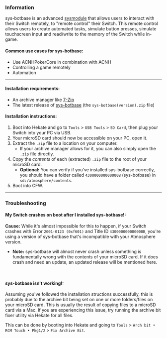 ### **Information**

sys-botbase is an advanced [sysmodule](../../homebrew#terminologies) that allows users to interact with their Switch remotely, to "remote control" their Switch. This remote control allows users to create automated tasks, simulate button presses, simulate touchscreen input and read/write to the memory of the Switch while in-game.

#### Common use cases for sys-botbase:
- Use ACNHPokerCore in combination with ACNH
- Controlling a game remotely
- Automation

-----

#### Installation requirements:
- An archive manager like [7-Zip](https://www.7-zip.org/)
- The latest release of [sys-botbase](https://github.com/olliz0r/sys-botbase/releases) (the `sys-botbase(version).zip` file)

#### Installation instructions:
1. Boot into Hekate and go to `Tools` > `USB Tools` > `SD Card`, then plug your Switch into your PC via USB.
2. Your microSD card should now be accessible on your PC, open it.
3. Extract the `.zip` file to a location on your computer.
    - If your archive manager allows for it, you can also simply open the `.zip` file directly.
4. Copy the *contents* of each (extracted) `.zip` file to the root of your microSD card.
    - **Optional:** You can verify if you've installed sys-botbase correctly, you should have a folder called `430000000000000B` (sys-botbase) in `sd:/atmosphere/contents`.
5. Boot into CFW.

-----

### **Troubleshooting**
#### **My Switch crashes on boot after I installed sys-botbase!:**

**Cause:** While it's almost impossible for this to happen, if your Switch crashes with Error `2001-0123 (0xf601)` and Title ID `430000000000000B`, you're using a version of sys-botbase that's incompatible with your Atmosphere version.

- **Note:** sys-botbase will almost never crash unless something is fundamentally wrong with the contents of your microSD card. If it does crash and need an update, an updated release will be mentioned here.

&nbsp;

#### **sys-botbase isn't working!:**

Assuming you've followed the installation structions successfully, this is probably due to the archive bit being set on one or more folders/files on your microSD card. This is usually the result of copying files to a microSD card via a Mac. If you are experiencing this issue, try running the archive bit fixer utility via Hekate for all files.

This can be done by booting into Hekate and going to `Tools` > `Arch bit • RCM Touch • Pkg1/2` > `Fix Archive Bit`.
